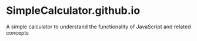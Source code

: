 # SimpleCalculator.github.io
A simple calculator to understand the functionality of JavaScript and related concepts
